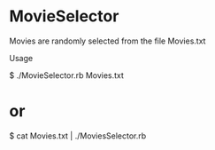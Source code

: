 # MovieSelector

Movies are randomly selected from the file Movies.txt

Usage

$ ./MovieSelector.rb Movies.txt
# or
$ cat Movies.txt | ./MoviesSelector.rb